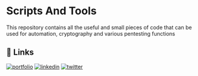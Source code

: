 
# Scripts And Tools

This repository contains all the useful and small pieces of code that can be used for automation, cryptography and various pentesting functions


## 🔗 Links
[![portfolio](https://img.shields.io/badge/my_portfolio-000?style=for-the-badge&logo=ko-fi&logoColor=white)](https://nitin2927.github.io/LilPentestWritings)
[![linkedin](https://img.shields.io/badge/linkedin-0A66C2?style=for-the-badge&logo=linkedin&logoColor=white)](https://www.linkedin.com/nitin-ahlawat)
[![twitter](https://img.shields.io/badge/twitter-1DA1F2?style=for-the-badge&logo=twitter&logoColor=white)](https://twitter.com/NitinAh25103203)


